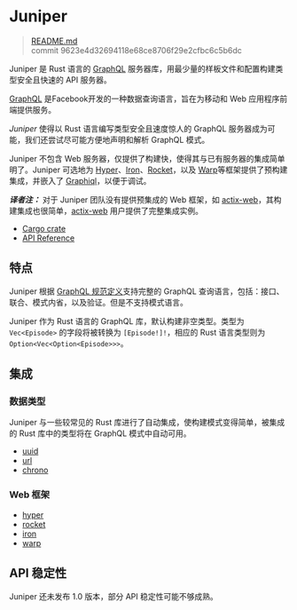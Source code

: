 # Juniper

> [README.md](https://github.com/graphql-rust/juniper/blob/master/docs/book/content/README.md)
> <br />
> commit 9623e4d32694118e68ce8706f29e2cfbc6c5b6dc

Juniper 是 Rust 语言的 [GraphQL] 服务器库，用最少量的样板文件和配置构建类型安全且快速的 API 服务器。

[GraphQL][graphql] 是Facebook开发的一种数据查询语言，旨在为移动和 Web 应用程序前端提供服务。

_Juniper_ 使得以 Rust 语言编写类型安全且速度惊人的 GraphQL 服务器成为可能，我们还尝试尽可能方便地声明和解析 GraphQL 模式。

Juniper 不包含 Web 服务器，仅提供了构建快，使得其与已有服务器的集成简单明了。Juniper 可选地为 [Hyper][hyper]、[Iron][iron]、[Rocket]，以及 [Warp][warp]等框架提供了预构建集成，并嵌入了 [Graphiql][graphiql]，以便于调试。

_**译者注：**_ 对于 Juniper 团队没有提供预集成的 Web 框架，如 [actix-web]，其构建集成也很简单，[actix-web] 用户提供了完整集成实例。

- [Cargo crate](https://crates.io/crates/juniper)
- [API Reference][docsrs]

## 特点

Juniper 根据 [GraphQL 规范定义][graphql_spec]支持完整的 GraphQL 查询语言，包括：接口、联合、模式内省，以及验证。但是不支持模式语言。

Juniper 作为 Rust 语言的 GraphQL 库，默认构建非空类型。类型为 `Vec<Episode>` 的字段将被转换为 `[Episode!]!`，相应的 Rust 语言类型则为 `Option<Vec<Option<Episode>>>`。

## 集成

### 数据类型

Juniper 与一些较常见的 Rust 库进行了自动集成，使构建模式变得简单，被集成的 Rust 库中的类型将在 GraphQL 模式中自动可用。

- [uuid][uuid]
- [url][url]
- [chrono][chrono]

### Web 框架

- [hyper][hyper]
- [rocket][rocket]
- [iron][iron]
- [warp][warp]

## API 稳定性

Juniper 还未发布 1.0 版本，部分 API 稳定性可能不够成熟。

[graphql]: http://graphql.org
[graphiql]: https://github.com/graphql/graphiql
[iron]: http://ironframework.io
[graphql_spec]: http://facebook.github.io/graphql
[test_schema_rs]: https://github.com/graphql-rust/juniper/blob/master/juniper/src/tests/schema.rs
[tokio]: https://github.com/tokio-rs/tokio
[hyper_examples]: https://github.com/graphql-rust/juniper/tree/master/juniper_hyper/examples
[rocket_examples]: https://github.com/graphql-rust/juniper/tree/master/juniper_rocket/examples
[iron_examples]: https://github.com/graphql-rust/juniper/tree/master/juniper_iron/examples
[hyper]: https://hyper.rs
[rocket]: https://rocket.rs
[book]: https://graphql-rust.github.io
[book_quickstart]: https://graphql-rust.github.io/quickstart.html
[docsrs]: https://docs.rs/juniper
[warp]: https://github.com/seanmonstar/warp
[warp_examples]: https://github.com/graphql-rust/juniper/tree/master/juniper_warp/examples
[actix-web]: https://github.com/actix/actix-web
[uuid]: https://crates.io/crates/uuid
[url]: https://crates.io/crates/url
[chrono]: https://crates.io/crates/chrono
